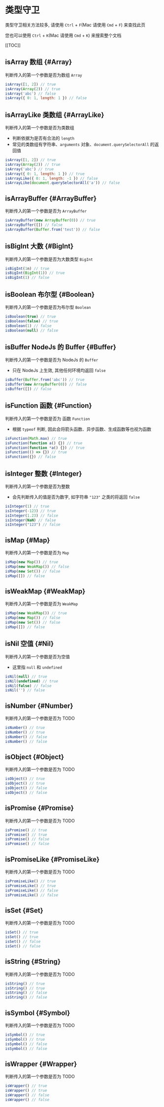 # 类型守卫

类型守卫相关方法较多, 请使用 `Ctrl` + `F`(Mac 请使用 `Cmd` + `F`) 来查找此页

您也可以使用 `Ctrl` + `K`(Mac 请使用 `Cmd` + `K`) 来搜索整个文档

[[TOC]]

## isArray 数组 {#Array}

判断传入的第一个参数是否为数组 `Array`

```js
isArray([1, 2]) // true
isArray(Array(2)) // true
isArray('abc') // false
isArray({ 0: 1, length: 1 }) // false
```

## isArrayLike 类数组 {#ArrayLike}

判断传入的第一个参数是否为类数组

- 判断依据为是否有合法的 `length`
- 常见的类数组有字符串、`arguments` 对象、`document.querySelectorAll` 的返回值

```js
isArray([1, 2]) // true
isArray(Array(2)) // true
isArray('abc') // true
isArray({ 0: 1, length: 1 }) // true
isArrayLike({ 0: 1, length: -1 }) // false
isArrayLike(document.querySelectorAll('a')) // false
```

## isArrayBuffer {#ArrayBuffer}

判断传入的第一个参数是否为 `ArrayBuffer`

```js
isArrayBuffer(new ArrayBuffer(0)) // true
isArrayBuffer([]) // false
isArrayBuffer(Buffer.from('test')) // false
```

## isBigInt 大数 {#BigInt}

判断传入的第一个参数是否为大数类型 `BigInt`

```js
isBigInt(1n) // true
isBigInt(BigInt(1)) // true
isBigInt(1) // false
```

## isBoolean 布尔型 {#Boolean}

判断传入的第一个参数是否为布尔型 `Boolean`

```js
isBoolean(true) // true
isBoolean(false) // true
isBoolean(1) // false
isBoolean(null) // false
```

## isBuffer NodeJs 的 Buffer {#Buffer}

判断传入的第一个参数是否为 NodeJs 的 `Buffer`

- 只在 NodeJs 上生效, 其他任何环境均返回 `false`

```js
isBuffer(Buffer.from('abc')) // true
isBuffer(new ArrayBuffer(0)) // false
isBuffer([]) // false
```

## isFunction 函数 {#Function}

判断传入的第一个参数是否为 函数 `Function`

- 根据 `typeof` 判断, 因此会将箭头函数、异步函数、生成函数等也视为函数

```js
isFunction(Math.max) // true
isFunction(function a() {}) // true
isFunction(function *a() {}) // true
isFunction(() => {}) // true
isFunction({}) // false
```
## isInteger 整数 {#Integer}

判断传入的第一个参数是否为整数

- 会先判断传入的值是否为数字, 如字符串 `"123"` 之类的将返回 `false`

```js
isInteger(1) // true
isInteger(-123) // true
isInteger(1.23) // false
isInteger(NaN) // false
isInteger("123") // false
```

## isMap {#Map}

判断传入的第一个参数是否为 `Map`

```js
isMap(new Map()) // true
isMap(new WeakMap()) // false
isMap(new Set()) // false
isMap([]) // false
```

## isWeakMap {#WeakMap}

判断传入的第一个参数是否为 `WeakMap`

```js
isMap(new WeakMap()) // true
isMap(new Map()) // false
isMap(new Set()) // false
isMap([]) // false
```

## isNil 空值 {#Nil}

判断传入的第一个参数是否为空值

- 这里指 `null` 和 `undefined`

```js
isNil(null) // true
isNil(undefined) // true
isNil(false) // false
isNil('') // false
```

## isNumber {#Number}

判断传入的第一个参数是否为 TODO

```js
isNumber() // true
isNumber() // true
isNumber() // false
isNumber() // false
```

## isObject {#Object}

判断传入的第一个参数是否为 TODO

```js
isObject() // true
isObject() // true
isObject() // false
isObject() // false
```
## isPromise {#Promise}

判断传入的第一个参数是否为 TODO

```js
isPromise() // true
isPromise() // true
isPromise() // false
isPromise() // false
```

## isPromiseLike {#PromiseLike}

判断传入的第一个参数是否为 TODO

```js
isPromiseLike() // true
isPromiseLike() // true
isPromiseLike() // false
isPromiseLike() // false
```
## isSet {#Set}

判断传入的第一个参数是否为 TODO

```js
isSet() // true
isSet() // true
isSet() // false
isSet() // false
```

## isString {#String}

判断传入的第一个参数是否为 TODO

```js
isString() // true
isString() // true
isString() // false
isString() // false
```
## isSymbol {#Symbol}

判断传入的第一个参数是否为 TODO

```js
isSymbol() // true
isSymbol() // true
isSymbol() // false
isSymbol() // false
```

## isWrapper {#Wrapper}

判断传入的第一个参数是否为 TODO

```js
isWrapper() // true
isWrapper() // true
isWrapper() // false
isWrapper() // false
```
